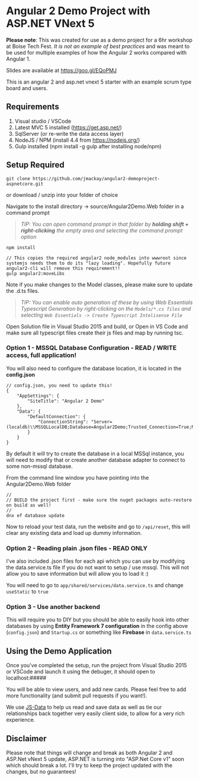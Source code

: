 # Angular 2 Demo Project with ASP.NET VNext 5

**Please note**: This was created for use as a demo project for a 6hr workshop at Boise Tech Fest. *It is not an example of best practices* and was meant to be used for multiple examples of how the Angular 2 works compared with Angular 1.

Slides are available at https://goo.gl/EQoPMJ

This is an angular 2 and asp.net vnext 5 starter with an example scrum type board and users.

## Requirements

1. Visual studio / VSCode
2. Latest MVC 5 installed (https://get.asp.net/)
3. SqlServer (or re-write the data access layer)
4. NodeJS / NPM (install 4.4 from https://nodejs.org/)
5. Gulp installed (npm install -g gulp after installing node/npm)    

## Setup Required

    git clone https://github.com/jmackay/angular2-demoproject-aspnetcore.git

or download / unzip into your folder of choice

Navigate to the install directory -> source/Angular2Demo.Web folder in a command prompt 

> *TIP: You can open command prompt in that folder by **holding shift + right-clicking** the empty area and selecting the command prompt option*

    npm install

    // This copies the required angular2 node_modules into wwwroot since systemjs needs them to do its "lazy loading". Hopefully future angular2-cli will remove this requirement!!
    gulp angular2:moveLibs


Note if you make changes to the Model classes, please make sure to update the .d.ts files.

>*TIP: You can enable auto generation of these by using Web Essentials Typescript Generation by right-clicking on the `Models/*.cs files` and selecting `Web Essentials -> Create Typescript Intelisense File`*

Open Solution file in Visual Studio 2015 and build, or Open in VS Code and make sure all typescript files create their js files and map by running tsc.

### Option 1 - MSSQL Database Configuration - READ / WRITE access, full application!

You will also need to configure the database location, it is located in the **config.json**

    // config.json, you need to update this!
    {
	    "AppSettings": {
		    "SiteTitle": "Angular 2 Demo"
	    },
	    "Data": {
		    "DefaultConnection": {
			    "ConnectionString": "Server=(localdb)\\MSSQLLocalDB;Database=Angular2Demo;Trusted_Connection=True;MultipleActiveResultSets=true"
		    }
	    }
    }

By default it will try to create the database in a local MSSql instance, you will need to modify that or create another database adapter to connect to some non-mssql database.


From the command line window you have pointing into the Angular2Demo.Web folder

    //
    // BUILD the project first - make sure the nuget packages auto-restore on build as well!
    //
    dnx ef database update

Now to reload your test data, run the website and go to `/api/reset`, this will clear any existing data and load up dummy information.


### Option 2 - Reading plain .json files - READ ONLY

I've also included .json files for each api which you can use by modifying the data.service.ts file if you do not want to setup / use mssql. This will not allow you to save information but will allow you to load it :)

You will need to go to `app/shared/services/data.service.ts` and change `useStatic` to `true`

### Option 3 - Use another backend

This will require you to DIY but you should be able to easily hook into other databases by using **Entity Framework 7 configuration** in the config above (`config.json`) and `Startup.cs` or something like **Firebase** in `data.service.ts`

## Using the Demo Application

Once you've completed the setup, run the project from Visual Studio 2015 or VSCode and launch it using the debuger, it should open to localhost:#####

You will be able to view users, and add new cards. Please feel free to add more functionality (and submit pull requests if you want!).

We use [JS-Data](http://www.js-data.io/) to help us read and save data as well as tie our relationships back together very easily client side, to allow for a very rich experience.

## Disclaimer

Please note that things will change and break as both Angular 2 and ASP.Net vNext 5 update, ASP.NET is turning into "ASP.Net Core v1" soon which should break a lot. I'll try to keep the project updated with the changes, but no guarantees!
